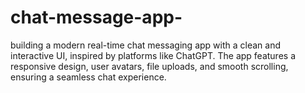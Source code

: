 # chat-message-app-
building a modern real-time chat messaging app with a clean and interactive UI, inspired by platforms like ChatGPT. The app features a responsive design, user avatars, file uploads, and smooth scrolling, ensuring a seamless chat experience.
